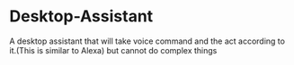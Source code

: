 # Desktop-Assistant
A desktop assistant that will take voice command and the act according to it.(This is similar to Alexa) but cannot do complex things
